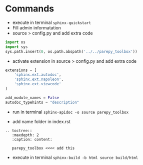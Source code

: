 # Commands

- execute in terminal `sphinx-quickstart`  
- Fill admin informatation 
-  source > config.py and add extra code
```python
import os
import sys
sys.path.insert(0, os.path.abspath('../../parepy_toolbox'))
```
- activate extension in source > config.py and add extra code  

```python
extensions = [
    'sphinx.ext.autodoc',
    'sphinx.ext.napoleon',
    'sphinx.ext.viewcode'
]

add_module_names = False
autodoc_typehints = "description"
```

- run in terminal `sphinx-apidoc -o source parepy_toolbox`

- add name folder in index.rst
```
.. toctree::
   :maxdepth: 2
   :caption: content:

   parepy_toolbox <<<< add this
```
  
- execute in terminal `sphinx-build -b html source build/html`


